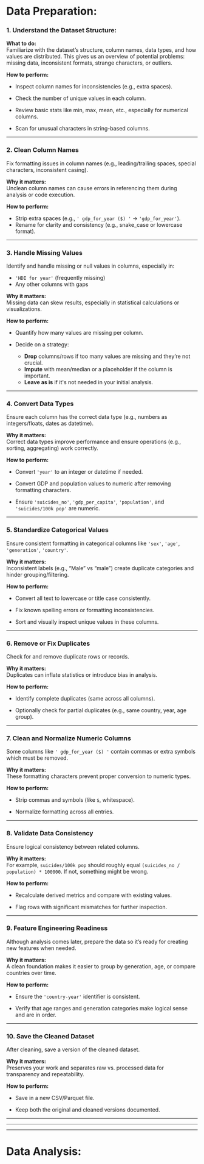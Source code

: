# **Data Preparation:**

### **1. Understand the Dataset Structure:**
**What to do:**  
Familiarize with the dataset’s structure, column names, data types, and how values are distributed. This gives us an overview of potential problems: missing data, inconsistent formats, strange characters, or outliers.

**How to perform:**  
- Inspect column names for inconsistencies (e.g., extra spaces).

- Check the number of unique values in each column.

- Review basic stats like min, max, mean, etc., especially for numerical columns.

- Scan for unusual characters in string-based columns.

---

### **2. Clean Column Names**  
Fix formatting issues in column names (e.g., leading/trailing spaces, special characters, inconsistent casing).

**Why it matters:**  
Unclean column names can cause errors in referencing them during analysis or code execution.

**How to perform:**  
- Strip extra spaces (e.g., `' gdp_for_year ($) '` → `'gdp_for_year'`).
- Rename for clarity and consistency (e.g., snake_case or lowercase format).

---

### **3. Handle Missing Values**
Identify and handle missing or null values in columns, especially in:
- `'HDI for year'` (frequently missing)
- Any other columns with gaps

**Why it matters:**  
Missing data can skew results, especially in statistical calculations or visualizations.

**How to perform:**  
- Quantify how many values are missing per column.

- Decide on a strategy:
  - **Drop** columns/rows if too many values are missing and they’re not crucial.
  - **Impute** with mean/median or a placeholder if the column is important.
  - **Leave as is** if it's not needed in your initial analysis.

---

### **4. Convert Data Types**
Ensure each column has the correct data type (e.g., numbers as integers/floats, dates as datetime).

**Why it matters:**  
Correct data types improve performance and ensure operations (e.g., sorting, aggregating) work correctly.

**How to perform:**  
- Convert `'year'` to an integer or datetime if needed.

- Convert GDP and population values to numeric after removing formatting characters.

- Ensure `'suicides_no'`, `'gdp_per_capita'`, `'population'`, and `'suicides/100k pop'` are numeric.

---

### **5. Standardize Categorical Values** 
Ensure consistent formatting in categorical columns like `'sex'`, `'age'`, `'generation'`, `'country'`.

**Why it matters:**  
Inconsistent labels (e.g., “Male” vs “male”) create duplicate categories and hinder grouping/filtering.

**How to perform:**  
- Convert all text to lowercase or title case consistently.

- Fix known spelling errors or formatting inconsistencies.

- Sort and visually inspect unique values in these columns.

---

### **6. Remove or Fix Duplicates**
Check for and remove duplicate rows or records.

**Why it matters:**  
Duplicates can inflate statistics or introduce bias in analysis.

**How to perform:**  
- Identify complete duplicates (same across all columns).

- Optionally check for partial duplicates (e.g., same country, year, age group).

---

### **7. Clean and Normalize Numeric Columns**
Some columns like `' gdp_for_year ($) '` contain commas or extra symbols which must be removed.

**Why it matters:**  
These formatting characters prevent proper conversion to numeric types.

**How to perform:**  
- Strip commas and symbols (like `$`, whitespace).

- Normalize formatting across all entries.

---

### **8. Validate Data Consistency**
Ensure logical consistency between related columns.

**Why it matters:**  
For example, `suicides/100k pop` should roughly equal `(suicides_no / population) * 100000`. If not, something might be wrong.

**How to perform:**  
- Recalculate derived metrics and compare with existing values.

- Flag rows with significant mismatches for further inspection.

---

### **9. Feature Engineering Readiness**
Although analysis comes later, prepare the data so it’s ready for creating new features when needed.

**Why it matters:**  
A clean foundation makes it easier to group by generation, age, or compare countries over time.

**How to perform:**  
- Ensure the `'country-year'` identifier is consistent.

- Verify that age ranges and generation categories make logical sense and are in order.

---

### **10. Save the Cleaned Dataset** 
After cleaning, save a version of the cleaned dataset.

**Why it matters:**  
Preserves your work and separates raw vs. processed data for transparency and repeatability.

**How to perform:**  
- Save in a new CSV/Parquet file.

- Keep both the original and cleaned versions documented.


----
----
---
# **Data Analysis:**